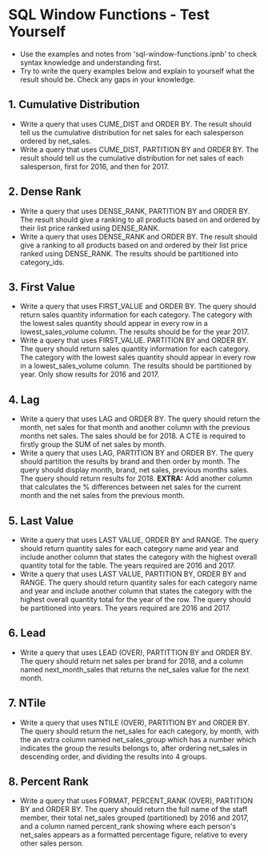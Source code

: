 # SQL Window Functions - Test Yourself
- Use the examples and notes from 'sql-window-functions.ipnb' to check syntax knowledge and understanding first.
- Try to write the query examples below and explain to yourself what the result should be. Check any gaps in your knowledge.

## 1. Cumulative Distribution
- Write a query that uses CUME_DIST and ORDER BY. The result should tell us the cumulative distribution for net sales for each salesperson ordered by net_sales.
- Write a query that uses CUME_DIST, PARTITION BY and ORDER BY. The result should tell us the cumulative distribution for net sales of each salesperson, first for 2016, and then for 2017.

## 2. Dense Rank
- Write a query that uses DENSE_RANK, PARTITION BY and ORDER BY. The result should give a ranking to all products based on and ordered by their list price ranked using DENSE_RANK.
- Write a query that uses DENSE_RANK and ORDER BY. The result should give a ranking to all products based on and ordered by their list price ranked using DENSE_RANK. The results should be partitioned into category_ids.

## 3. First Value
- Write a query that uses FIRST_VALUE and ORDER BY. The query should return sales quantity information for each category. The category with the lowest sales quantity should appear in every row in a lowest_sales_volume column.  The results should be for the year 2017.
- Write a query that uses FIRST_VALUE. PARTITION BY and ORDER BY. The query should return sales quantity information for each category. The category with the lowest sales quantity should appear in every row in a lowest_sales_volume column.  The results should be partitioned by year. Only show results for 2016 and 2017.

## 4. Lag
- Write a query that uses LAG and ORDER BY. The query should return the month, net sales for that month and another column with the previous months net sales.  The sales should be for 2018.  A CTE is required to firstly group the SUM of net sales by month.
- Write a query that uses LAG, PARTITION BY and ORDER BY. The query should partition the results by brand and then order by month. The query should display month, brand, net sales, previous months sales. The query should return results for 2018.
**EXTRA:** Add another column that calculates the % differences between net sales for the current month and the net sales from the previous month.

## 5. Last Value
- Write a query that uses LAST VALUE, ORDER BY and RANGE. The query should return quantity sales for each category name and year and include another column that states the category with the highest overall quantity total for the table. The years required are 2016 and 2017.
- Write a query that uses LAST VALUE, PARTITION BY, ORDER BY and RANGE. The query should return quantity sales for each category name and year and include another column that states the category with the highest overall quantity total for the year of the row. The query should be partitioned into years.  The years required are 2016 and 2017.

## 6. Lead
- Write a query that uses LEAD (OVER), PARTITTION BY and ORDER BY. The query should return net sales per brand for 2018, and a column named next_month_sales that returns the net_sales value for the next month.

## 7. NTile
- Write a query that uses NTILE (OVER), PARTITION BY and ORDER BY. The query should return the net_sales for each category, by month, with the an extra column named net_sales_group which has a number which indicates the group the results belongs to, after ordering net_sales in descending order, and dividing the results into 4 groups.

## 8. Percent Rank
- Write a query that uses FORMAT, PERCENT_RANK (OVER), PARTITION BY and ORDER BY. The query should return the full name of the staff member, their total net_sales grouped (partitioned) by 2016 and 2017, and a column named percent_rank showing where each person's net_sales appears as a formatted percentage figure, relative to every other sales person.

